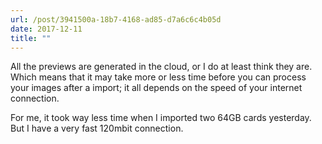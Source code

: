 ```yaml
---
url: /post/3941500a-18b7-4168-ad85-d7a6c6c4b05d
date: 2017-12-11
title: ""
---
```


All the previews are generated in the cloud, or I do at least think they are. Which means that it may take more or less time before you can process your images after a import; it all depends on the speed of your internet connection. 



For me, it took way less time when I imported two 64GB cards yesterday. But I have a very fast 120mbit connection.